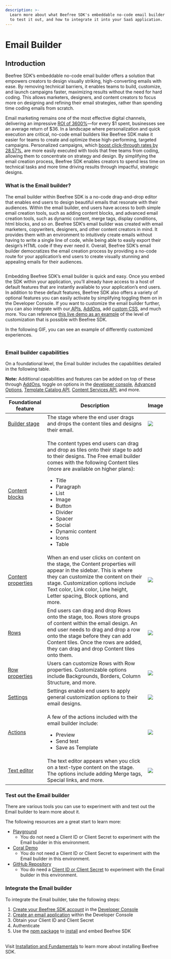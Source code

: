 ```yaml
---
description: >-
  Learn more about what Beefree SDK's embeddable no-code email builder is, how
  to test it out, and how to integrate it into your SaaS application.
---
```


# Email Builder

## Introduction

Beefree SDK’s embeddable no-code email builder offers a solution that empowers creators to design visually striking, high-converting emails with ease. By removing technical barriers, it enables teams to build, customize, and launch campaigns faster, maximizing results without the need for hard coding. This allows marketers, designers, and content creators to focus more on designing and refining their email strategies, rather than spending time coding emails from scratch.

Email marketing remains one of the most effective digital channels, delivering an impressive [ROI of 3600%](https://www.litmus.com/blog/infographic-the-roi-of-email-marketing)—for every $1 spent, businesses see an average return of $36. In a landscape where personalization and quick execution are critical, no-code email builders like Beefree SDK make it easier for teams to create and optimize these high-performing, targeted campaigns. Personalized campaigns, which [boost click-through rates by 28.57%](https://www.sender.net/blog/email-marketing-statistics/), are more easily executed with tools that free teams from coding, allowing them to concentrate on strategy and design. By simplifying the email creation process, Beefree SDK enables creators to spend less time on technical tasks and more time driving results through impactful, strategic designs.

### What is the Email builder?

The email builder within Beefree SDK is a no-code drag-and-drop editor that enables end users to design beautiful emails that resonate with their audiences. Within the email builder, end users have access to both simple email creation tools, such as adding content blocks, and advanced email creation tools, such as dynamic content, merge tags, display conditions, html blocks, and so on. Beefree SDK’s email builder was created with email marketers, copywriters, designers, and other content creators in mind. It provides them with an environment to intuitively create emails without having to write a single line of code, while being able to easily export their design’s HTML code if they ever need it. Overall, Beefree SDK’s email builder democratizes the email creation process by providing a no-code route for your application’s end users to create visually stunning and appealing emails for their audiences.

<figure><img src="https://lh7-qw.googleusercontent.com/docsz/AD_4nXf0SM_QeuywJ28U7UHrsyMGA3YBIJtsTxyFftuIgn2BlHfIN1kYd7uxQL5F7X3h8XHOy7FAoZNGbIyyVu8N1e8UZt_yP_b_n_UR3Geg1L2i1nxHWNFo3rs4eOtsDp5QvEBQXvRTdi3UD5HSsPc0048FdoGv?key=qdLL93gfl1SVZrxzjDZmdA" alt=""><figcaption></figcaption></figure>

Embedding Beefree SDK’s email builder is quick and easy. Once you embed the SDK within your application, you’ll already have access to a host of default features that are instantly available to your application’s end users. In addition to these default features, Beefree SDK also offers a variety of optional features you can easily activate by simplifying toggling them on in the Developer Console. If you want to customize the email builder further, you can also integrate with our[ APIs](https://docs.beefree.io/beefree-sdk/apis/content-services-api/content-services-api-reference), [AddOns](https://docs.beefree.io/beefree-sdk/builder-addons/addons/addons-overview), add [custom CSS](https://docs.beefree.io/beefree-sdk/other-customizations/appearance/custom-css), and much more. You can reference [this live demo as an example](https://bee-plugin-demos.getbee.io/#/manage-themes) of the level of customization that is possible with Beefree SDK.

In the following GIF, you can see an example of differently customized experiences.      &#x20;

<figure><img src="https://lh7-qw.googleusercontent.com/docsz/AD_4nXdOHPeITsA_UtKl2HBl5XAWdGMZC39G0f1tZcY1yIBe1o64rdDpSnBlbehR0dHmAyRpmSRtSTo8lmSvcZfkX0d8iw5hYOnl6lfUDtGlRZH_jMAeyY-IPXMcdatmZrL2SXCa_3Wy8CNUFhDhjVCQInuh_onZ?key=qdLL93gfl1SVZrxzjDZmdA" alt=""><figcaption></figcaption></figure>

### Email builder capabilities&#x20;

On a foundational level, the Email builder includes the capabilities detailed in the following table.&#x20;

**Note:** Additional capabilities and features can be added on top of these through [AddOns](../builder-addons/addons/), toggle on options in the [developer console](https://developers.beefree.io/accounts/login/?from=website_menu), [Advanced Options](../other-customizations/advanced-options/), [Template Catalog API](../apis/template-catalog-api.md), [Content Services API](../apis/content-services-api/content-services-api-reference.md), and more.&#x20;

| Foundational feature                                                                          | Description                                                                                                                                                                                                                                                                                                                                                                                       | Image                                                                                                                                                                                                                                                                          |
| --------------------------------------------------------------------------------------------- | ------------------------------------------------------------------------------------------------------------------------------------------------------------------------------------------------------------------------------------------------------------------------------------------------------------------------------------------------------------------------------------------------- | ------------------------------------------------------------------------------------------------------------------------------------------------------------------------------------------------------------------------------------------------------------------------------ |
| [Builder stage](https://docs.beefree.io/end-user-guide/design-builder-overview)               | The stage where the end user drags and drops the content tiles and designs their email.                                                                                                                                                                                                                                                                                                           | ![](https://lh7-qw.googleusercontent.com/docsz/AD_4nXfm9c-C9lhH-00UNadSC8WDpzzGkIFT4_TVGDxmtHhhAv3rVmPs-fRNaMUI6SmbGxjtBEmJDmf9CBXpdKm1hYIbUOkAcIV9kKjFjhfepJ23kme3nEa5QJovSbrAbifQSbIm9DQ5c-GSMGrfR7i9AqLEy2UG?key=qdLL93gfl1SVZrxzjDZmdA)                                    |
| [Content blocks](https://docs.beefree.io/end-user-guide/design-builder-overview)              | <p>The content types end users can drag and drop as tiles onto their stage to add to their designs. The Free email builder comes with the following Content tiles (more are available on higher plans): </p><ul><li>Title</li><li>Paragraph</li><li>List</li><li>Image</li><li>Button</li><li>Divider</li><li>Spacer</li><li>Social</li><li>Dynamic content</li><li>Icons</li><li>Table</li></ul> | <img src="https://lh7-qw.googleusercontent.com/docsz/AD_4nXdfwX3HeOx3Hq_iYtsdTJzwYDic3ImPLGG5rYsbMEPzTq8E1MBtcwGYm1XbXgnjUkTGnRzAB4TdjTcnzrAGNXqtnoaIkRw9VHEKmnkBV5BZ3buGhm8I7oYdN1-rLfnSUza7BNs_R3UHuQRVzDE10QxYUI4M?key=qdLL93gfl1SVZrxzjDZmdA" alt="" data-size="original"> |
| [Content properties](https://docs.beefree.io/end-user-guide/row-vs.-content-block-selection)  | When an end user clicks on content on the stage, the Content properties will appear in the sidebar. This is where they can customize the content on their stage. Customization options include Text color, Link color, Line height, Letter spacing, Block options, and more.                                                                                                                      | ![](https://lh7-qw.googleusercontent.com/docsz/AD_4nXfjKnuLZpiv86ke0oQT5AmN0GL0xSvJOSP3n_T6O0XBmUdvALLqaT6aYR8xZm0tzguIckUdr8dZtq1mP4auujLAsKUT42CoFN0WZhaDnQpPGg7Ce_oB8YU2_porm0z9VQQq0693qtt4VXiYC-M91huwp04?key=qdLL93gfl1SVZrxzjDZmdA)                                     |
| [Rows](../rows/saved-rows/)                                                                   | End users can drag and drop Rows onto the stage, too. Rows store groups of content within the email design. An end user needs to drag and drop a row onto the stage before they can add Content tiles. Once the rows are added, they can drag and drop Content tiles onto them.                                                                                                                   | ![](https://lh7-qw.googleusercontent.com/docsz/AD_4nXceuUk6v8idFfK3l_8AfnwsVcH4FaHqAQN7n6ZBBxCzXz5dqP404UMk4pXOsK7QPeWzGABkSTei2xhQMnmjg_VJomI1D5s-AGePcuEqgzKTNRdIS79R15bZf-wJdlIo0-9c9qE8jLi4QYISbf4WBlOF_oA?key=qdLL93gfl1SVZrxzjDZmdA)                                     |
| [Row properties](https://docs.beefree.io/end-user-guide/saved-rows)                           | Users can customize Rows with Row properties. Customizable options include Backgrounds, Borders, Column Structure, and more.                                                                                                                                                                                                                                                                      | ![](https://lh7-qw.googleusercontent.com/docsz/AD_4nXczIDLQ2P0h2ywmYVs4D8ehU3AG81ILy_VwZS2zwqZgtzu597NZhEsSxBg5Bs2ASX5bDKXfiBjIQGJmVzRV-OzWOtoYHImH08IcsouAT84XdbGeS53IzO9CwqSKVquVtdE1en-MVBIC9rXFlgW4iBqf9CM?key=qdLL93gfl1SVZrxzjDZmdA)                                     |
| [Settings](https://docs.beefree.io/end-user-guide/configuring-settings)                       | Settings enable end users to apply general customization options to their email designs.                                                                                                                                                                                                                                                                                                          | ![](https://lh7-qw.googleusercontent.com/docsz/AD_4nXcWwdsOhSISqJ3XNPBwmBzXPF8BNQ26Nrolw5M4MXH6LVGCS5vPBzr4vrQWjFj0mZpFGpkWn2VOI91RfAqr92O6I6qJXm-0r8oRrjboAYuIHOiW1bw1MWqznM7c00yrAE4sGzPHqUKsQi100HWQiUf-tvSb?key=qdLL93gfl1SVZrxzjDZmdA)                                    |
| [Actions](https://docs.beefree.io/end-user-guide/preview)                                     | <p>A few of the actions included with the email builder include:</p><ul><li>Preview</li><li>Send test</li><li>Save as Template</li></ul>                                                                                                                                                                                                                                                          | ![](https://lh7-qw.googleusercontent.com/docsz/AD_4nXdVSZjhC8_OEHHMwEQuk5o43-uJLsF7cVIxWK9yvlwl_WWsdZFMFk1uAh_njzEMr_UvIyNh5p17linpBlA29hzLbKYa5c98-qoXEZQQ8cq-K4zM_8riaC_tFg2ajcKWsiwfGoMYnil-_XTMR5xkycZqTKyh?key=qdLL93gfl1SVZrxzjDZmdA)                                    |
| [Text editor](../other-customizations/advanced-options/special-links-and-merge-tags.md)       | The text editor appears when you click on a text-type content on the stage. The options include adding Merge tags, Special links, and more.                                                                                                                                                                                                                                                       | ![](https://lh7-qw.googleusercontent.com/docsz/AD_4nXfZC7wT28Ao9FvFjryK9fx26yGjLRpwlduGgcPA6pt4CWEJaXsQ7XT9NjsSG5y2mkY0iJA3Rz-B9reXZYcUZ1XhtCrjhKHvSTyD3DSbuSwCQCFjqGnm93yX8CmMvFJbaWMKyBnPJKEYbNfjCKK7DZfI0mSz?key=qdLL93gfl1SVZrxzjDZmdA)                                    |

### Test out the Email builder

There are various tools you can use to experiment with and test out the Email builder to learn more about it.

The following resources are a great start to learn more:

* [Playground](https://developers.beefree.io/playground)
  * You do not need a Client ID or Client Secret to experiment with the Email builder in this environment.
* [Coral Demo](https://bee-plugin-demos.getbee.io/#/)
  * You do not need a Client ID or Client Secret to experiment with the Email builder in this environment.
* [GitHub Repository](https://github.com/BeefreeSDK/beefree-sdk-sample-client)
  * You do need a [Client ID or Client Secret](https://docs.beefree.io/beefree-sdk/getting-started/readme/create-an-application) to experiment with the Email builder in this environment.

### Integrate the Email builder

To integrate the Email builder, take the following steps:

1. [Create your Beefree SDK account](https://docs.beefree.io/beefree-sdk/getting-started/readme/create-an-application) in the [Developer Console](https://developers.beefree.io/accounts/login/?from=website_menu)
2. [Create an email application](https://docs.beefree.io/beefree-sdk/getting-started/readme/create-an-application) within the Developer Console
3. Obtain your Client ID and Client Secret
4. Authenticate
5. Use the [npm package](https://www.npmjs.com/package/@beefree.io/sdk) to [install](https://docs.beefree.io/beefree-sdk/getting-started/readme/installation) and embed Beefree SDK&#x20;

\
Visit [Installation and Fundamentals](https://docs.beefree.io/beefree-sdk/getting-started/readme/installation) to learn more about installing Beefree SDK.
